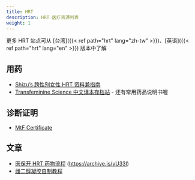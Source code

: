 ```yaml
---
title: HRT
description: HRT 医疗资源列表
weight: 1
---
```


更多 HRT 站点可从 [台湾]({{< ref path="hrt" lang="zh-tw" >}})、[英语]({{< ref path="hrt" lang="en" >}}) 版本中了解

## 用药

- [Shizu&rsquo;s 跨性别女性 HRT 资料兼指南](https://docs.hrt.guide)
- [Transfeminine Science 中文译本存档站](https://tfsci.mtf.wiki) - 还有常用药品说明书喔

## 诊断证明

- [MtF Certificate](https://KasuganoHaruku.github.io/MtF-Certificate/)

## 文章

- [医保开 HRT 药物流程](https://zhuanlan.zhihu.com/p/387187000) (<https://archive.is/vU33l>)
- [雌二醇凝胶自制教程](https://github.com/lydlid/estrogel-diy-guide-zh_CN)
